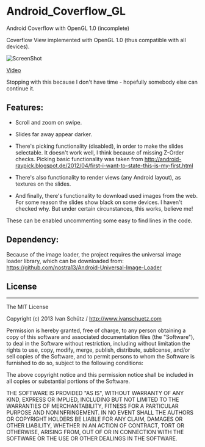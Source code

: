 Android_Coverflow_GL
====================

Android Coverflow with OpenGL 1.0 (incomplete)

Coverflow View implemented with OpenGL 1.0 (thus compatible with all devices).


![ScreenShot](https://raw.github.com/i-schuetz/Android_Coverflow_GL/master/pic.png)

[Video](http://www.youtube.com/watch?v=aR2cxE4JXa4&feature=youtu.be)



Stopping with this because I don't have time - hopefully somebody else can continue it.




## Features:

- Scroll and zoom on swipe.
- Slides far away appear darker.


- There's picking functionality (disabled), in order to make the slides selectable. It doesn't work well, I think because of missing Z-Order checks.
Picking basic functionality was taken from http://android-raypick.blogspot.de/2012/04/first-i-want-to-state-this-is-my-first.html
- There's also functionality to render views (any Android layout), as textures on the slides. 
- And finally, there's functionality to download used images from the web. For some reason the slides show black on some devices. I haven't checked why.
But under certain circunstances, this works, believe me!

These can be enabled uncommenting some easy to find lines in the code.



## Dependency:

Because of the image loader, the project requires the universal image loader library, which can be downloaded from:
https://github.com/nostra13/Android-Universal-Image-Loader





## License
-------

The MIT License

Copyright (c) 2013 Ivan Schütz / http://www.ivanschuetz.com

Permission is hereby granted, free of charge, to any person obtaining a copy
of this software and associated documentation files (the "Software"), to deal
in the Software without restriction, including without limitation the rights
to use, copy, modify, merge, publish, distribute, sublicense, and/or sell
copies of the Software, and to permit persons to whom the Software is
furnished to do so, subject to the following conditions:

The above copyright notice and this permission notice shall be included in
all copies or substantial portions of the Software.

THE SOFTWARE IS PROVIDED "AS IS", WITHOUT WARRANTY OF ANY KIND, EXPRESS OR
IMPLIED, INCLUDING BUT NOT LIMITED TO THE WARRANTIES OF MERCHANTABILITY,
FITNESS FOR A PARTICULAR PURPOSE AND NONINFRINGEMENT. IN NO EVENT SHALL THE
AUTHORS OR COPYRIGHT HOLDERS BE LIABLE FOR ANY CLAIM, DAMAGES OR OTHER
LIABILITY, WHETHER IN AN ACTION OF CONTRACT, TORT OR OTHERWISE, ARISING FROM,
OUT OF OR IN CONNECTION WITH THE SOFTWARE OR THE USE OR OTHER DEALINGS IN
THE SOFTWARE.
